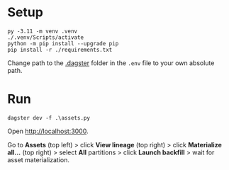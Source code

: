 # Setup

```
py -3.11 -m venv .venv
./.venv/Scripts/activate
python -m pip install --upgrade pip
pip install -r ./requirements.txt
```

Change path to the [.dagster](.dagster) folder in the `.env` file to your own absolute path.

# Run

```
dagster dev -f .\assets.py
```

Open [http://localhost:3000](http://localhost:3000).

Go to **Assets** (top left) > click **View lineage** (top right) > click **Materialize all...** (top right) > select **All** partitions  > click **Launch backfill** > wait for asset materialization.
